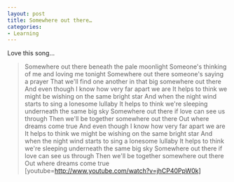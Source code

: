 ```yaml
---
layout: post
title: Somewhere out there…
categories:
- Learning
---
```



Love this song...

> Somewhere out there beneath the pale moonlight Someone's thinking of me and loving me tonight Somewhere out there someone's saying a prayer That we'll find one another in that big somewhere out there And even though I know how very far apart we are It helps to think we might be wishing on the same bright star And when the night wind starts to sing a lonesome lullaby It helps to think we're sleeping underneath the same big sky Somewhere out there if love can see us through Then we'll be together somewhere out there Out where dreams come true And even though I know how very far apart we are It helps to think we might be wishing on the same bright star And when the night wind starts to sing a lonesome lullaby It helps to think we're sleeping underneath the same big sky Somewhere out there if love can see us through Then we'll be together somewhere out there Out where dreams come true
[youtube=http://www.youtube.com/watch?v=jhCP40PpW0k]
